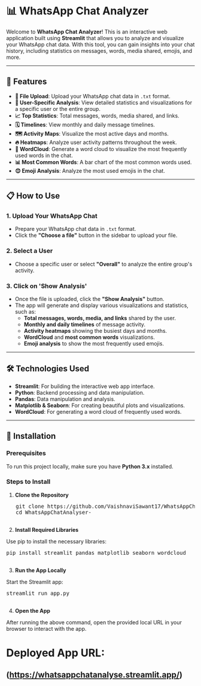 # 📊 WhatsApp Chat Analyzer

Welcome to **WhatsApp Chat Analyzer**! This is an interactive web application built using **Streamlit** that allows you to analyze and visualize your WhatsApp chat data. With this tool, you can gain insights into your chat history, including statistics on messages, words, media shared, emojis, and more.

---

## 🚀 Features

- **📂 File Upload**: Upload your WhatsApp chat data in `.txt` format.
- **👥 User-Specific Analysis**: View detailed statistics and visualizations for a specific user or the entire group.
- **📈 Top Statistics**: Total messages, words, media shared, and links.
- **🗓️ Timelines**: View monthly and daily message timelines.
- **🗺️ Activity Maps**: Visualize the most active days and months.
- **🔥 Heatmaps**: Analyze user activity patterns throughout the week.
- **💬 WordCloud**: Generate a word cloud to visualize the most frequently used words in the chat.
- **📊 Most Common Words**: A bar chart of the most common words used.
- **😊 Emoji Analysis**: Analyze the most used emojis in the chat.

---

## 📋 How to Use

### 1. **Upload Your WhatsApp Chat**

- Prepare your WhatsApp chat data in `.txt` format.
- Click the **"Choose a file"** button in the sidebar to upload your file.

### 2. **Select a User**

- Choose a specific user or select **"Overall"** to analyze the entire group's activity.

### 3. **Click on 'Show Analysis'**

- Once the file is uploaded, click the **"Show Analysis"** button.
- The app will generate and display various visualizations and statistics, such as:
    - **Total messages, words, media, and links** shared by the user.
    - **Monthly and daily timelines** of message activity.
    - **Activity heatmaps** showing the busiest days and months.
    - **WordCloud** and **most common words** visualizations.
    - **Emoji analysis** to show the most frequently used emojis.

---

## 🛠️ Technologies Used

- **Streamlit**: For building the interactive web app interface.
- **Python**: Backend processing and data manipulation.
- **Pandas**: Data manipulation and analysis.
- **Matplotlib & Seaborn**: For creating beautiful plots and visualizations.
- **WordCloud**: For generating a word cloud of frequently used words.

---

## 🏁 Installation

### Prerequisites

To run this project locally, make sure you have **Python 3.x** installed.

### Steps to Install

1. **Clone the Repository**

 <pre>
   git clone https://github.com/VaishnaviSawant17/WhatsAppChatAnalyser-.git
   cd WhatsAppChatAnalyser-
   </pre>

2. **Install Required Libraries**

Use pip to install the necessary libraries:

<pre>
pip install streamlit pandas matplotlib seaborn wordcloud
 </pre>

3. **Run the App Locally**

Start the Streamlit app:

<pre>
streamlit run app.py
 </pre>

4. **Open the App**

After running the above command, open the provided local URL in your browser to interact with the app.


# Deployed App URL:
## (https://whatsappchatanalyse.streamlit.app/)
